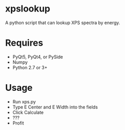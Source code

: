 # xpslookup
A python script that can lookup XPS spectra by energy.

# Requires
- PyQt5, PyQt4, or PySide
- Numpy
- Python 2.7 or 3+

# Usage
- Run xps.py
- Type E Center and E Width into the fields
- Click Calculate
- ???
- Profit
